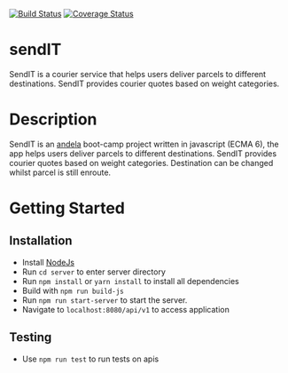 [![Build Status](https://travis-ci.com/oneEyedSunday/sendIT.svg?branch=develop)](https://travis-ci.com/oneEyedSunday/sendIT)
[![Coverage Status](https://coveralls.io/repos/github/oneEyedSunday/sendIT/badge.svg?branch=chore/coveralls)](https://coveralls.io/github/oneEyedSunday/sendIT?branch=chore/coveralls)

# sendIT 
SendIT is a courier service that helps users deliver parcels to different destinations. SendIT provides courier quotes based on weight categories.

# Description
SendIT is an [andela](https://www.andela.com) boot-camp project written in javascript \(ECMA 6\), the app helps users deliver parcels to different destinations. SendIT provides courier quotes based on weight categories. Destination can be changed whilst parcel is still enroute.

# Getting Started
## Installation
* Install [NodeJs](https://nodejs.org/en/download)
* Run `cd server` to enter server directory
* Run `npm install` or `yarn install` to install all dependencies
* Build with `npm run build-js`
* Run `npm run start-server` to start the server.
* Navigate to `localhost:8080/api/v1` to access application

## Testing 
* Use `npm run test` to run tests on apis  
